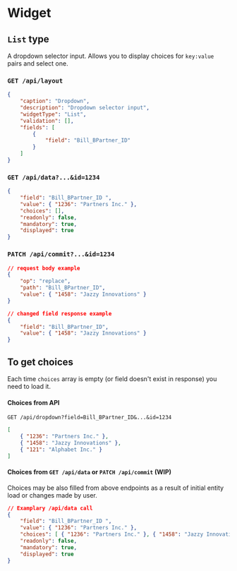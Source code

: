 # Widget

## `List` type

A dropdown selector input. Allows you to display choices for `key:value` pairs and select one.

### `GET /api/layout`

```json
{
    "caption": "Dropdown",
    "description": "Dropdown selector input",
    "widgetType": "List",
    "validation": [],
    "fields": [
        {
            "field": "Bill_BPartner_ID"
        }
    ]
}
```

### `GET /api/data?...&id=1234`

```json
{
    "field": "Bill_BPartner_ID ",
    "value": { "1236": "Partners Inc." },
    "choices": [],
    "readonly": false,
    "mandatory": true,
    "displayed": true
}
```

### `PATCH /api/commit?...&id=1234`

```json
// request body example
{
    "op": "replace",
    "path": "Bill_BPartner_ID",
    "value": { "1458": "Jazzy Innovations" }
}
```
```json
// changed field response example
{
    "field": "Bill_BPartner_ID",
    "value": { "1458": "Jazzy Innovations" }
}
```

## To get choices

Each time `choices` array is empty (or field doesn't exist in response) you need to load it.

#### Choices from API

`GET /api/dropdown?field=Bill_BPartner_ID&...&id=1234`

```json
[
    { "1236": "Partners Inc." },
    { "1458": "Jazzy Innovations" },
    { "121": "Alphabet Inc." }
]
```

#### Choices from `GET /api/data` or `PATCH /api/commit` (WIP)

Choices may be also filled from above endpoints as a result of initial entity load or changes made by user.

```json
// Examplary /api/data call
{
    "field": "Bill_BPartner_ID ",
    "value": { "1236": "Partners Inc." },
    "choices": [ { "1236": "Partners Inc." }, { "1458": "Jazzy Innovations" }, { "121": "Alphabet Inc." } ],
    "readonly": false,
    "mandatory": true,
    "displayed": true
}
```